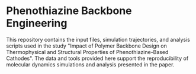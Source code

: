 # Phenothiazine Backbone Engineering
This repository contains the input files, simulation trajectories, and analysis scripts used in the study "Impact of Polymer Backbone Design on Thermophysical and Structural Properties of Phenothiazine-Based Cathodes". The data and tools provided here support the reproducibility of molecular dynamics simulations and analysis presented in the paper.
